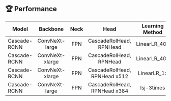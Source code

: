 ## 🏆 Performance 

|Model|Backbone|Neck|Head|Learning Method|Leaderborad mAP50|
|---|:---:|:---:|:---:|:---:|:---:|
|Cascade-RCNN|ConvNeXt-large|FPN|CascadeRoIHead, RPNHead|LinearLR_40e|0.6025|
|Cascade-RCNN|ConvNeXt-xlarge|FPN|CascadeRoIHead, RPNHead|LinearLR_40e|0.6250|
|Cascade-RCNN|ConvNeXt-xlarge|FPN|CascadeRoIHead, RPNHead x512|LinearLR_1x|0.6315|
|Cascade-RCNN|ConvNeXt-large|FPN|CascadeRoIHead, RPNHead x384|lsj-3times|0.6405|

